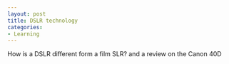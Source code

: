 ```yaml
---
layout: post
title: DSLR technology
categories:
- Learning
---
```



How is a DSLR different form a film SLR? and a review on the Canon 40D
